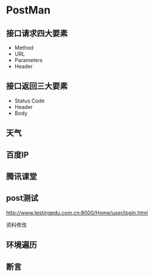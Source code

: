 # PostMan 

> 

## 接口请求四大要素

- Method
- URL
- Parameters
- Header

## 接口返回三大要素

- Status Code
- Header
- Body

## 天气

## 百度IP

## 腾讯课堂

## post测试

http://www.testingedu.com.cn:8000/Home/user/login.html

资料修改 

## 环境遍历

## 断言




